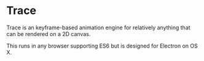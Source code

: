 Trace
=====
Trace is an keyframe-based animation engine for relatively anything that can be rendered on a 2D canvas.

This runs in any browser supporting ES6 but is designed for Electron on OS X.